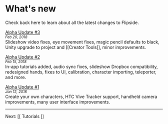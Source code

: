 # What's new

Check back here to learn about all the latest changes to Flipside.

[Alpha Update #3](/blog/post/18/flipside-alpha-update-3)<br>
<small><em>Feb 20, 2018</em></small><br>
Slideshow video fixes, eye movement fixes, magic pencil defaults to black, Unity upgrade to project and [[Creator Tools]], minor improvements.

[Alpha Update #2](/blog/post/17/flipside-alpha-update-2)<br>
<small><em>Feb 15, 2018</em></small><br>
In-app tutorials added, audio sync fixes, slideshow Dropbox compatibility, redesigned hands, fixes to UI, calibration, character importing, teleporter, and more.

[Alpha Update #1](/blog/post/14/flipside-alpha-update-1)<br>
<small><em>Jan 12, 2018</em></small><br>
Create your own characters, HTC Vive Tracker support, handheld camera improvements, many user interface improvements.

---

Next: [[ Tutorials ]]
